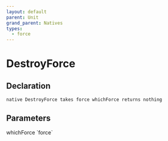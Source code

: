 ```yaml
---
layout: default
parent: Unit
grand_parent: Natives
types:
  - force
---
```


# DestroyForce

## Declaration

```
native DestroyForce takes force whichForce returns nothing
```

## Parameters
<dl>
  <dt>whichForce `force`</dt>
  <dd></dd>
</dl>